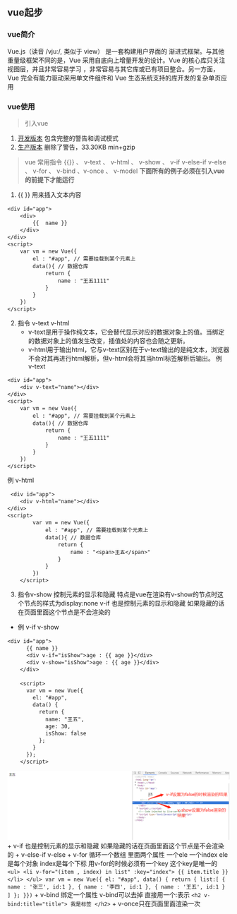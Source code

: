 ## vue起步
###  vue简介
Vue.js（读音 /vjuː/, 类似于 view） 是一套构建用户界面的 渐进式框架。与其他重量级框架不同的是，Vue 采用自底向上增量开发的设计。Vue 的核心库只关注视图层，并且非常容易学习
，非常容易与其它库或已有项目整合。另一方面，Vue 完全有能力驱动采用单文件组件和 Vue 生态系统支持的库开发的复杂单页应用
### vue使用
> 引入vue
 1. [开发版本](https://cdn.jsdelivr.net/npm/vue/dist/vue.js)  包含完整的警告和调试模式
 2. [生产版本](https://cdn.jsdelivr.net/npm/vue) 删除了警告，33.30KB min+gzip
> vue 常用指令 {{}} 、 v-text 、 v-html 、 v-show 、 v-if v-else-if v-else 、 v-for 、 v-bind 、v-once 、 v-model
**下面所有的例子必须在引入vue的前提下才能运行**

1. {{ }} 用来插入文本内容
```
<div id="app">
    <div>
        {{  name }}    
    </div>
</div>
<script>
    var vm = new Vue({
        el : "#app", // 需要挂载到某个元素上
        data(){ // 数据仓库
            return {
                name : "王五1111"
            }
        }
    })
</script>
```
2. 指令  v-text v-html  
    + v-text是用于操作纯文本，它会替代显示对应的数据对象上的值。当绑定的数据对象上的值发生改变，插值处的内容也会随之更新。
    + v-html用于输出html，它与v-text区别在于v-text输出的是纯文本，浏览器不会对其再进行html解析，但v-html会将其当html标签解析后输出。
例 v-text 
```
<div id="app">
    <div v-text="name"></div>
</div>
<script>
    var vm = new Vue({
        el : "#app", // 需要挂载到某个元素上
        data(){ // 数据仓库
            return {
                name : "王五1111"
            }
        }
    })
</script>
```
例 v-html
```
 <div id="app">
    <div v-html="name"></div>
</div>
<script>
        var vm = new Vue({
            el : "#app", // 需要挂载到某个元素上
            data(){ // 数据仓库
                return {
                    name : "<span>王五</span>"
                }
            }
        })
    </script>
```
3. 指令v-show 控制元素的显示和隐藏  特点是vue在渲染有v-show的节点时这个节点的样式为display:none v-if 也是控制元素的显示和隐藏 如果隐藏的话在页面里面这个节点是不会渲染的
+ 例 v-if v-show 
```
<div id="app">
      {{ name }}
      <div v-if="isShow">age : {{ age }}</div>
      <div v-show="isShow">age : {{ age }}</div>
    </div>

    <script>
      var vm = new Vue({
        el: "#app",
        data() {
          return {
            name: "王五",
            age: 30,
            isShow: false
          };
        }
      });
    </script>
```
![结果](https://raw.githubusercontent.com/208895638/teachVue/master/%E6%88%AA%E5%9B%BE/v-if%20v-show%E7%9A%84%E5%8C%BA%E5%88%AB.jpg "v-if和v-show的区别")
    + v-if 也是控制元素的显示和隐藏 如果隐藏的话在页面里面这个节点是不会渲染的
    + v-else-if v-else
    + v-for 循环一个数组  里面两个属性 一个ele 一个index ele是每个对象  index是每个下标 用v-for的时候必须有一个key 这个key是唯一的
    ```
     <ul>
            <li v-for="(item , index) in list" :key="index">
                {{ item.title }}
            </li>
        </ul>
         var vm = new Vue({
        el: "#app",
        data() {
          return {
            list:[
                {
                    name : '张三',
                    id:1
                },
                {
                    name : '李四',
                    id:1
                },
                {
                    name : '王五',
                    id:1
                }
            ]
          };
        }})
    ```
    + v-bind 绑定一个属性   v-bind可以去掉 直接用一个:表示
    ```
        <h2 v-bind:title="title">
            我是标签
        </h2>
    ```
    + v-once只在页面里面渲染一次